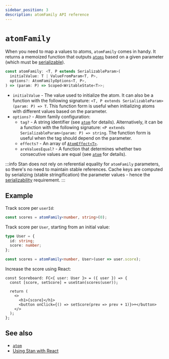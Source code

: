 ```yaml
---
sidebar_position: 3
description: atomFamily API reference
---
```


# `atomFamily`

When you need to map a values to atoms, `atomFamily` comes in handy. It returns a memoized function that outputs [`atoms`](./atom.md) based on a given parameter (which must be [serializable](../guides/param-serialization.md)).

```ts
const atomFamily: <T, P extends SerializableParam>(
  initialValue: T | ValueFromParam<T, P>,
  options?: AtomFamilyOptions<T, P>,
) => (param: P) => Scoped<WritableState<T>>;
```

- `initialValue` - The value used to initialize the atom. It can also be a function with the following signature: `<T, P extends SerializableParam>(param: P) => T`. This function form is useful when initializing atoms with different values based on the parameter.
- `options?` - Atom family configuration:
  - `tag?` - A string identifier (see [`atom`](./atom.md) for details). Alternatively, it can be a function with the following signature: `<P extends SerializableParam>(param: P) => string`. The function form is useful when the tag should depend on the parameter.
  - `effects?` - An array of [`AtomEffect<T>`](./atom.md#atom-effects).
  - `areValuesEqual?` - A function that determines whether two consecutive values are equal (see [`atom`](./atom.md) for details).

:::info
Stan does not rely on referential equality for `atomFamily` parameters, so there's no need to maintain stable references. Cache keys are computed by serializing (stable stringification) the parameter values - hence the [serializability](../guides/param-serialization.md) requirement.
:::

## Example

Track score per `userId`:

```ts
const scores = atomFamily<number, string>(0);
```

Track score per `User`, starting from an initial value:

```ts
type User = {
  id: string;
  score: number;
};

const scores = atomFamily<number, User>(user => user.score);
```

Increase the score using React:

```tsx
const Scoreboard: FC<{ user: User }> = ({ user }) => {
  const [score, setScore] = useStan(scores(user));

  return (
    <>
      <h1>{score}</h1>
      <button onClick={() => setScore(prev => prev + 1)}>+</button>
    </>
  );
};
```

## See also

- [`atom`](./atom.md)
- [Using Stan with React](./react.md)
